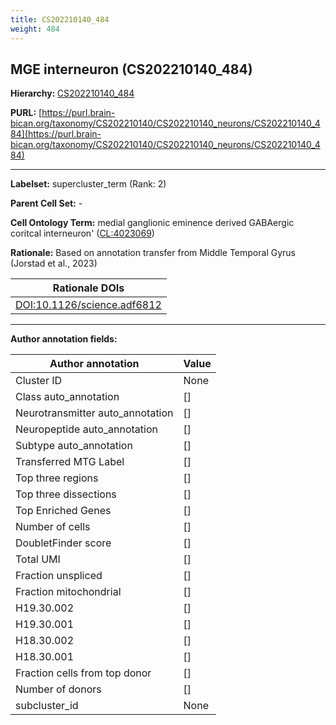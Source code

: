 ```yaml
---
title: CS202210140_484
weight: 484
---
```

## MGE interneuron (CS202210140_484)
<b>Hierarchy: </b>
[CS202210140_484](../CS202210140_484)

**PURL:** [https://purl.brain-bican.org/taxonomy/CS202210140/CS202210140_neurons/CS202210140_484](https://purl.brain-bican.org/taxonomy/CS202210140/CS202210140_neurons/CS202210140_484)

---


**Labelset:** supercluster_term (Rank: 2)

**Parent Cell Set:** -



**Cell Ontology Term:**  medial ganglionic eminence derived GABAergic coritcal interneuron' ([CL:4023069](https://www.ebi.ac.uk/ols/ontologies/cl/terms?obo_id=CL:4023069)) 

**Rationale:** Based on annotation transfer from Middle Temporal Gyrus (Jorstad et al., 2023)

| Rationale DOIs |
|----------------|
|[DOI:10.1126/science.adf6812](DOI:10.1126/science.adf6812)|

[MARKER GENES.]: #


---

[TRANSFERRED ANNOTATIONS.]: #


[AUTHOR ANNOTATION FIELDS.]: #


**Author annotation fields:**

| Author annotation | Value |
|-------------------|-------|
|Cluster ID|None|
|Class auto_annotation|[]|
|Neurotransmitter auto_annotation|[]|
|Neuropeptide auto_annotation|[]|
|Subtype auto_annotation|[]|
|Transferred MTG Label|[]|
|Top three regions|[]|
|Top three dissections|[]|
|Top Enriched Genes|[]|
|Number of cells|[]|
|DoubletFinder score|[]|
|Total UMI|[]|
|Fraction unspliced|[]|
|Fraction mitochondrial|[]|
|H19.30.002|[]|
|H19.30.001|[]|
|H18.30.002|[]|
|H18.30.001|[]|
|Fraction cells from top donor|[]|
|Number of donors|[]|
|subcluster_id|None|
